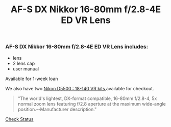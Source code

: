 ﻿---
layout: post
title: AF-S DX Nikkor 16-80mm f/2.8-4E ED VR Lens
categories: jekyll update
img: nikkon-lens.jpg
---
### AF-S DX Nikkor 16-80mm f/2.8-4E ED VR Lens includes:

- lens
- 2 lens cap
- user manual

Available for 1-week loan


We also have two <a href="https://vufind.carli.illinois.edu/vf-dpu/Record/dpu_1254251" target="_blank" class="btn btn-info">Nikon D5500 : 18-140 VR kits </a> available for checkout.

>"The world's lightest, DX-format compatible, 16-80mm f/2.8-4, 5x normal zoom lens featuring f/2.8 aperture at the maximum wide-angle position.--Manufacturer description."


<a href="https://vufind.carli.illinois.edu/vf-dpu/Record/dpu_1255404" target="_blank" class="btn btn-primary btn-lg">Check Status</a>
